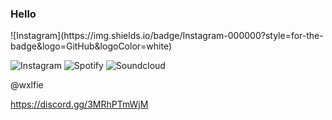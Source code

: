 ### Hello

<LangCpp src="https://simpleicons.org/icons/cplusplus.svg" height="60" width="60" >
![Instagram](https://img.shields.io/badge/Instagram-000000?style=for-the-badge&logo=GitHub&logoColor=white)

![Instagram](https://img.shields.io/badge/Instagram-000000?style=for-the-badge&logo=GitHub&logoColor=white)
![Spotify](https://img.shields.io/badge/Spotify-000000?style=for-the-badge&logo=GitHub&logoColor=white)
![Soundcloud](https://img.shields.io/badge/SoundCloud-000000?style=for-the-badge&logo=GitHub&logoColor=white)

@wxlfie

https://discord.gg/3MRhPTmWjM

